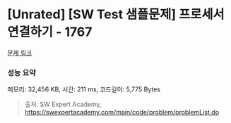 # [Unrated] [SW Test 샘플문제] 프로세서 연결하기 - 1767 

[문제 링크](https://swexpertacademy.com/main/code/problem/problemDetail.do?contestProbId=AV4suNtaXFEDFAUf) 

### 성능 요약

메모리: 32,456 KB, 시간: 211 ms, 코드길이: 5,775 Bytes



> 출처: SW Expert Academy, https://swexpertacademy.com/main/code/problem/problemList.do